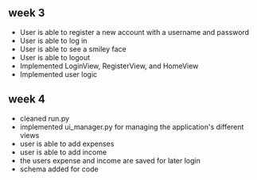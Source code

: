 ## week 3
- User is able to register a new account with a username and password
- User is able to log in 
- User is able to see a smiley face 
- User is able to logout
- Implemented LoginView, RegisterView, and HomeView 
- Implemented user logic 


## week 4

- cleaned run.py 
- implemented ui_manager.py for managing the application's different views
- user is able to add expenses
- user is able to add income
- the users expense and income are saved for later login
- schema added for code